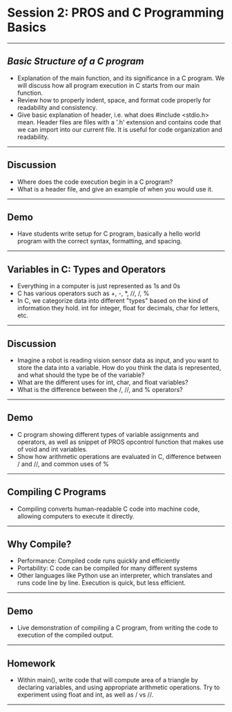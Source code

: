 # **Session 2: PROS and C Programming Basics**

<!-- ### Subsession 2-1 -->

<!-- ####   -->
---

## *Basic Structure of a C program*

* Explanation of the main function, and its significance in a C program. We will discuss how all program execution in C starts from our main function.
* Review how to properly indent, space, and format code properly for readability and consistency.
* Give basic explanation of header, i.e. what does #include <stdio.h> mean. Header files are files with a '.h' extension and contains code that we can import into our current file. It is useful for code organization and readability.

---

## Discussion

* Where does the code execution begin in a C program?
* What is a header file, and give an example of when you would use it.

---

## Demo

* Have students write setup for C program, basically a hello world program with the correct syntax, formatting, and spacing.

---

## Variables in C: Types and Operators

* Everything in a computer is just represented as 1s and 0s
* C has various operators such as +, -, *, //, /, %
* In C, we categorize data into different "types" based on the kind of information they hold. int for integer, float for decimals, char for letters, etc.

---

## Discussion

* Imagine a robot is reading vision sensor data as input, and you want to store the data into a variable. How do you think the data is represented, and what should the type be of the variable?
* What are the different uses for int, char, and float variables?
* What is the difference between the /, //, and % operators?

---

## Demo

* C program showing different types of variable assignments and operators, as well as snippet of PROS opcontrol function that makes use of void and int variables.
* Show how arithmetic operations are evaluated in C, difference between / and //, and common uses of %

---

## Compiling C Programs

<!-- * Basic introduction to the concept of compiling - i.e. transforming C code into executable format.
* Why compiling is necessary in C, unlike some other languages such as Python. -->
* Compiling converts human-readable C code into machine code, allowing computers to execute it directly.

---

## Why Compile?

* Performance: Compiled code runs quickly and efficiently
* Portability: C code can be compiled for many different systems
* Other languages like Python use an interpreter, which translates and runs code line by line. Execution is quick, but less efficient.

---

## Demo

* Live demonstration of compiling a C program, from writing the code to execution of the compiled output.

---

## Homework

* Within main(), write code that will compute area of a triangle by declaring variables, and using appropriate arithmetic operations. Try to experiment using float and int, as well as / vs //.

---
